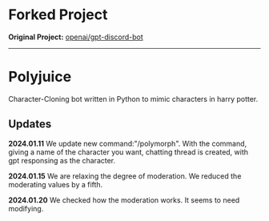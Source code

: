 # Forked Project

**Original Project:** [openai/gpt-discord-bot](https://github.com/openai/gpt-discord-bot/blob/main/README.md)

---

# Polyjuice

Character-Cloning bot written in Python to mimic characters in harry potter.

## Updates

**2024.01.11**
We update new command:"/polymorph". With the command, giving a name of the character you want, chatting thread is created, with gpt responsing as the character.

**2024.01.15**
We are relaxing the degree of moderation. We reduced the moderating values by a fifth.

**2024.01.20**
We checked how the moderation works. It seems to need modifying.

<!-- Example Discord bot written in Python that uses the [chat completions API](https://platform.openai.com/docs/api-reference/chat/create) to have conversations with the `gpt-3.5-turbo` model, and the [moderations API](https://beta.openai.com/docs/api-reference/moderations) to filter the messages.

This bot uses the [OpenAI Python Library](https://github.com/openai/openai-python) and [discord.py](https://discordpy.readthedocs.io/). -->

<!-- # Features

- `/chat` starts a public thread, with a `message` argument which is the first user message passed to the bot. You can optionally also adjust the `temperature` and `max_tokens` parameters.
- The model will generate a reply for every user message in any threads started with `/chat`
- The entire thread will be passed to the model for each request, so the model will remember previous messages in the thread
- when the context limit is reached, or a max message count is reached in the thread, bot will close the thread
- you can customize the bot instructions by modifying `config.yaml`
- you can change the model, the default value is `gpt-3.5-turbo`

# Setup

1. Copy `.env.example` to `.env` and start filling in the values as detailed below
1. Go to https://beta.openai.com/account/api-keys, create a new API key, and fill in `OPENAI_API_KEY`
1. Create your own Discord application at https://discord.com/developers/applications
1. Go to the Bot tab and click "Add Bot"
   - Click "Reset Token" and fill in `DISCORD_BOT_TOKEN`
   - Disable "Public Bot" unless you want your bot to be visible to everyone
   - Enable "Message Content Intent" under "Privileged Gateway Intents"
1. Go to the OAuth2 tab, copy your "Client ID", and fill in `DISCORD_CLIENT_ID`
1. Copy the ID the server you want to allow your bot to be used in by right clicking the server icon and clicking "Copy ID". Fill in `ALLOWED_SERVER_IDS`. If you want to allow multiple servers, separate the IDs by "," like `server_id_1,server_id_2`
1. Install dependencies and run the bot
   ```
   pip install -r requirements.txt
   python -m src.main
   ```
   You should see an invite URL in the console. Copy and paste it into your browser to add the bot to your server.
   Note: make sure you are using Python 3.9+ (check with python --version)

# Optional configuration

1. If you want moderation messages, create and copy the channel id for each server that you want the moderation messages to send to in `SERVER_TO_MODERATION_CHANNEL`. This should be of the format: `server_id:channel_id,server_id_2:channel_id_2`
1. If you want to change the personality of the bot, go to `src/config.yaml` and edit the instructions
1. If you want to change the moderation settings for which messages get flagged or blocked, edit the values in `src/constants.py`. A lower value means less chance of it triggering.

# FAQ

> Why isn't my bot responding to commands?

Ensure that the channels your bots have access to allow the bot to have these permissions.

- Send Messages
- Send Messages in Threads
- Create Public Threads
- Manage Messages (only for moderation to delete blocked messages)
- Manage Threads
- Read Message History
- Use Application Commands -->
